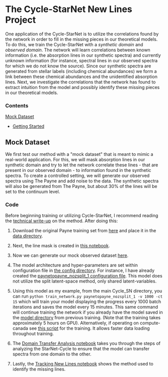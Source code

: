 # The Cycle-StarNet New Lines Project

One application of the Cycle-StarNet is to utilize the correlations found by the network in order to fill in the missing pieces in our theoretical models. To do this, we train the Cycle-StarNet with a _synthetic domain_ and _observed domain_. The network will learn correlations between known information (i.e. the absorption lines in our synthetic spectra) and currently unknown information (for instance, spectral lines in our observed spectra for which we do not know the source). Since our synthetic spectra are generated from stellar labels (including chemical abundances) we form a link between these chemical abundances and the unidentified absorption lines. Next, we investigate the correlations that the network has found to extract intuition from the model and possibly identify these missing pieces in our theoretical models.

### Contents

[Mock Dataset](#mock-dataset)

   - [Getting Started](#code)
   

## Mock Dataset

We first test our method with a "mock dataset" that is meant to mimic a real-world application. For this, we will mask absorption lines in our synthetic domain and try to let the network correlate these lines - that are present in our observed domain - to information found in the synthetic spectra. To create a controlled setting, we will generate our observed spectra using The Payne and add noise to the data. The synthetic spectra will also be generated from The Payne, but about 30% of the lines will be set to the continuum level.

### Code

Before beginning training or utilizing Cycle-StarNet, I recommend reading the [technical write-up](../docs/README.md) on the method. After doing this:
  
  1. Download the original Payne training set from [here](https://www.canfar.net/storage/list/starnet/public/new_lines_project) and place it in the [data directory](../data/).
  
  2. Next, the line mask is created in [this notebook](./Create_Line_Mask.ipynb).
  
  3. Now we can generate our mock observed dataset [here](./Generate_Observed_Payne_Domain.ipynb).
  
  4. The model architecture and hyper-parameters are set within configuration file in [the config directory](../configs). For instance, I have already created the [paynetopayne_nozsplit_1 configuration file](../configs/paynetopayne_nozsplit_1.ini). This model does not utilize the split latent-space method, only shared latent-variables.
  
  5. Using this model as my example, from the main Cycle_SN directory, you can run `python train_network.py paynetopayne_nozsplit_1 -v 1000 -ct 15` which will train your model displaying the progress every 1000 batch iterations and saves the model every 15 minutes. This same command will continue training the network if you already have the model saved in the [model directory](../models) from previous training. (Note that the training takes approximately 5 hours on GPU). Alternatively, if operating on compute-canada see [this script](../scripts/paynetopayne_nozsplit_1.sh) for the training. It allows faster data loading throughout training.
  
  6. The [Domain Transfer Analysis notebook](./Domain_Transfer_paynetopayne_nozsplit.ipynb) takes you through the steps of analyzing the StarNet-Cycle to ensure that the model can transfer spectra from one domain to the other.
  
  7. Lastly, the [Tracking New Lines notebook](./Track_Lines_paynetopayne_nozsplit.ipynb) shows the method used to identify the missing lines.
